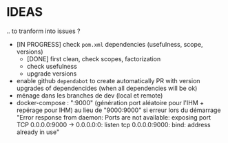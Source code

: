 # IDEAS

.. to tranform into issues ?

- [IN PROGRESS] check `pom.xml` dependencies (usefulness, scope, versions)
    - [DONE] first clean, check scopes, factorization
    - check usefulness
    - upgrade versions
- enable github `dependabot` to create automatically PR with version upgrades of dependencides (when all dependencies will be ok)
- ménage dans les branches de dev (local et remote)
- docker-compose : ":9000" (génération port aléatoire pour l'IHM + repérage pour IHM) au lieu de "9000:9000" si erreur lors du démarrage "Error response from daemon: Ports are not available: exposing port TCP 0.0.0.0:9000 -> 0.0.0.0:0: listen tcp 0.0.0.0:9000: bind: address already in use"